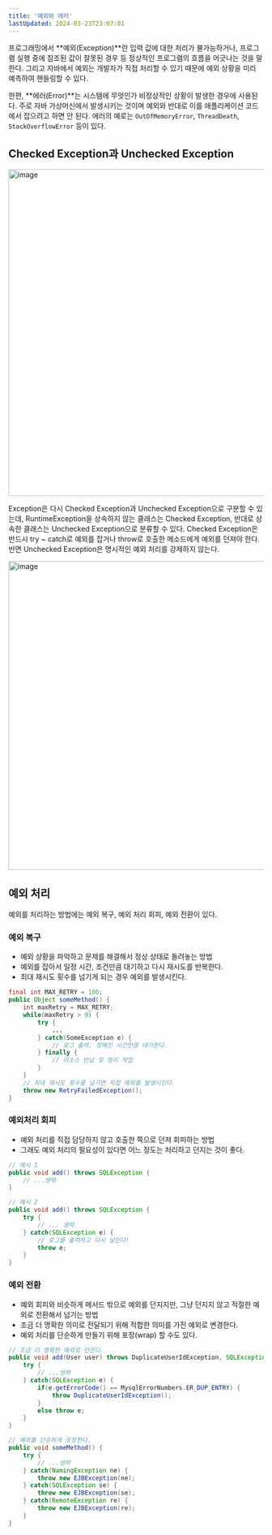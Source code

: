 ```yaml
---
title: '예외와 에러'
lastUpdated: 2024-03-23T23:07:01
---
```


프로그래밍에서 **예외(Exception)**란 입력 값에 대한 처리가 불가능하거나, 프로그램 실행 중에 참조된 값이 잘못된 경우 등 정상적인 프로그램의 흐름을 어긋나는 것을 말한다. 그리고 자바에서 예외는 개발자가 직접 처리할 수 있기 때문에 예외 상황을 미리 예측하여 핸들링할 수 있다.

한편, **에러(Error)**는 시스템에 무엇인가 비정상적인 상황이 발생한 경우에 사용된다. 주로 자바 가상머신에서 발생시키는 것이며 예외와 반대로 이를 애플리케이션 코드에서 잡으려고 하면 안 된다. 에러의 예로는 `OutOfMemoryError`, `ThreadDeath`, `StackOverflowError` 등이 있다.

## Checked Exception과 Unchecked Exception

<img width="644" alt="image" src="https://user-images.githubusercontent.com/81006587/230750140-5fd72028-1bd9-4f19-91fa-53d1041fc08e.png">

Exception은 다시 Checked Exception과 Unchecked Exception으로 구분할 수 있는데, RuntimeException을 상속하지 않는 클래스는 Checked Exception, 반대로 상속한 클래스는 Unchecked Exception으로 분류할 수 있다. Checked Exception은 반드시 try ~ catch로 예외를 잡거나 throw로 호출한 메소드에게 예외를 던져야 한다. 반면 Unchecked Exception은 명시적인 예외 처리를 강제하지 않는다.

<img width="609" alt="image" src="https://user-images.githubusercontent.com/81006587/230750260-0bab7483-8224-4c15-bf26-b6ae40601be6.png">

## 예외 처리

예외를 처리하는 방법에는 예외 복구, 예외 처리 회피, 예외 전환이 있다.

### 예외 복구

- 예외 상황을 파악하고 문제를 해결해서 정상 상태로 돌려놓는 방법
- 예외를 잡아서 일정 시간, 조건만큼 대기하고 다시 재시도를 반복한다.
- 최대 재시도 횟수를 넘기게 되는 경우 예외를 발생시킨다.
  
```java
final int MAX_RETRY = 100;
public Object someMethod() {
    int maxRetry = MAX_RETRY;
    while(maxRetry > 0) {
        try {
            ...
        } catch(SomeException e) {
            // 로그 출력. 정해진 시간만큼 대기한다.
        } finally {
            // 리소스 반납 및 정리 작업
        }
    }
    // 최대 재시도 횟수를 넘기면 직접 예외를 발생시킨다.
    throw new RetryFailedException();
}
```

### 예외처리 회피

- 예외 처리를 직접 담당하지 않고 호출한 쪽으로 던져 회피하는 방법
- 그래도 예외 처리의 필요성이 있다면 어느 정도는 처리하고 던지는 것이 좋다.

```java
// 예시 1
public void add() throws SQLException {
    // ...생략
}

// 예시 2 
public void add() throws SQLException {
    try {
        // ... 생략
    } catch(SQLException e) {
        // 로그를 출력하고 다시 날린다!
        throw e;
    }
}
```

### 예외 전환

- 예외 회피와 비슷하게 메서드 밖으로 예외를 던지지만, 그냥 던지지 않고 적절한 예외로 전환해서 넘기는 방법
- 조금 더 명확한 의미로 전달되기 위해 적합한 의미를 가진 예외로 변경한다.
- 예외 처리를 단순하게 만들기 위해 포장(wrap) 할 수도 있다.

```java
// 조금 더 명확한 예외로 던진다.
public void add(User user) throws DuplicateUserIdException, SQLException {
    try {
        // ...생략
    } catch(SQLException e) {
        if(e.getErrorCode() == MysqlErrorNumbers.ER_DUP_ENTRY) {
            throw DuplicateUserIdException();
        }
        else throw e;
    }
}

// 예외를 단순하게 포장한다.
public void someMethod() {
    try {
        // ...생략
    } catch(NamingException ne) {
        throw new EJBException(ne);
    } catch(SQLException se) {
        throw new EJBException(se);
    } catch(RemoteException re) {
        throw new EJBException(re);
    }
}
```